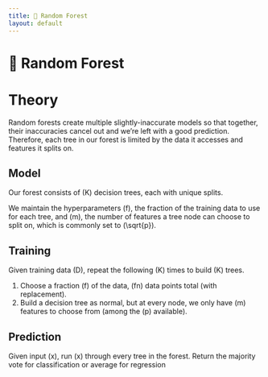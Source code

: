 ```yaml
---
title: 🌲 Random Forest
layout: default
---
```


# 🌲 Random Forest

# Theory
Random forests create multiple slightly-inaccurate models so that together, their inaccuracies cancel out and we’re left with a good prediction. Therefore, each tree in our forest is limited by the data it accesses and features it splits on.

## Model
Our forest consists of \(K\) decision trees, each with unique splits.

We maintain the hyperparameters \(f\), the fraction of the training data to use for each tree, and \(m\), the number of features a tree node can choose to split on, which is commonly set to \(\sqrt{p}\).

## Training
Given training data \(D\), repeat the following \(K\) times to build \(K\) trees.
1. Choose a fraction \(f\) of the data, \(fn\) data points total (with replacement).
2. Build a decision tree as normal, but at every node, we only have \(m\) features to choose from (among the \(p\) available).

## Prediction
Given input \(x\), run \(x\) through every tree in the forest. Return the majority vote for classification or average for regression